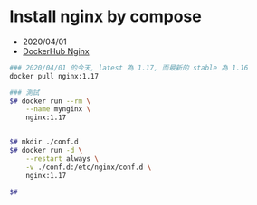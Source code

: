 # Install nginx by compose

- 2020/04/01
- [DockerHub Nginx](https://hub.docker.com/_/nginx)

```bash
### 2020/04/01 的今天, latest 為 1.17, 而最新的 stable 為 1.16
docker pull nginx:1.17

### 測試
$# docker run --rm \
    --name mynginx \
    nginx:1.17


$# mkdir ./conf.d
$# docker run -d \
    --restart always \
    -v ./conf.d:/etc/nginx/conf.d \
    nginx:1.17

$#
```